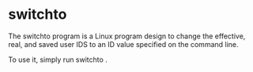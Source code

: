 # switchto
The switchto program is a Linux program design to change the effective, real, and saved user IDS to an ID value specified on the command line.

To use it, simply run switchto <id>.
